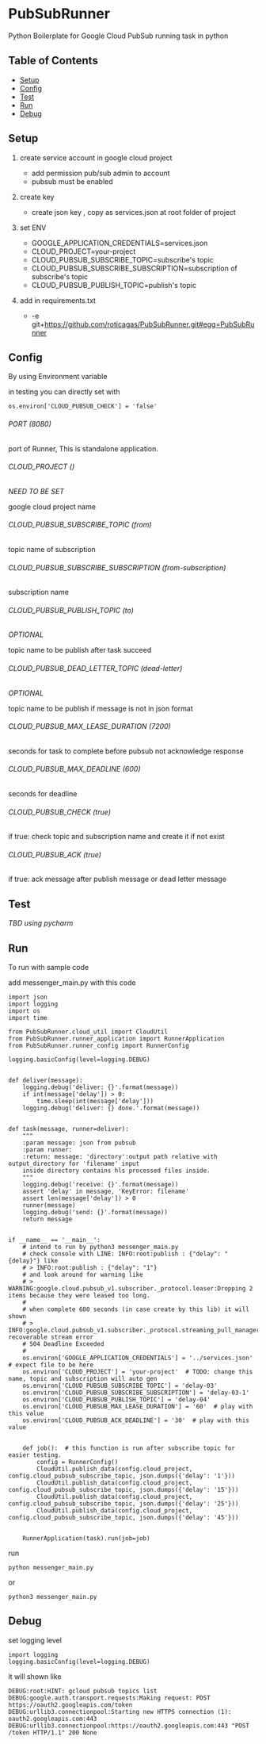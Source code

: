 # PubSubRunner
Python Boilerplate for Google Cloud PubSub running task in python

## Table of Contents
- [Setup](#setup)
- [Config](#config)
- [Test](#test)
- [Run](#run)
- [Debug](#debug)

## Setup
1. create service account in google cloud project

    - add permission pub/sub admin to account
    - pubsub must be enabled

2. create key

    - create json key , copy as services.json at root folder of project

3. set ENV

    - GOOGLE_APPLICATION_CREDENTIALS=services.json
    - CLOUD_PROJECT=your-project
    - CLOUD_PUBSUB_SUBSCRIBE_TOPIC=subscribe's topic
    - CLOUD_PUBSUB_SUBSCRIBE_SUBSCRIPTION=subscription of subscribe's topic
    - CLOUD_PUBSUB_PUBLISH_TOPIC=publish's topic

4. add in requirements.txt
    - -e git+https://github.com/roticagas/PubSubRunner.git#egg=PubSubRunner

## Config 
By using Environment variable 

in testing you can directly set with 

    os.environ['CLOUD_PUBSUB_CHECK'] = 'false'

###### PORT (8080)
port of Runner, This is standalone application.

###### CLOUD_PROJECT () 
*NEED TO BE SET*
 
google cloud project name

###### CLOUD_PUBSUB_SUBSCRIBE_TOPIC (from) 
topic name of subscription

###### CLOUD_PUBSUB_SUBSCRIBE_SUBSCRIPTION (from-subscription)
subscription name

###### CLOUD_PUBSUB_PUBLISH_TOPIC (to) 
*OPTIONAL*

topic name to be publish after task succeed
###### CLOUD_PUBSUB_DEAD_LETTER_TOPIC (dead-letter) 
*OPTIONAL*

topic name to be publish if message is not in json format 

###### CLOUD_PUBSUB_MAX_LEASE_DURATION (7200)
seconds for task to complete before pubsub not acknowledge response

###### CLOUD_PUBSUB_MAX_DEADLINE (600)
seconds for deadline 

###### CLOUD_PUBSUB_CHECK (true)
if true: check topic and subscription name and create it if not exist

###### CLOUD_PUBSUB_ACK (true)
if true: ack message after publish message or dead letter message

## Test
*TBD using pycharm*

## Run 

To run with sample code

add messenger_main.py with this code 

    import json
    import logging
    import os
    import time
    
    from PubSubRunner.cloud_util import CloudUtil
    from PubSubRunner.runner_application import RunnerApplication
    from PubSubRunner.runner_config import RunnerConfig
    
    logging.basicConfig(level=logging.DEBUG)
    
    
    def deliver(message):
        logging.debug('deliver: {}'.format(message))
        if int(message['delay']) > 0:
            time.sleep(int(message['delay']))
        logging.debug('deliver: {} done.'.format(message))
    
    
    def task(message, runner=deliver):
        """
        :param message: json from pubsub
        :param runner:
        :return: message: 'directory':output path relative with output_directory for 'filename' input
        inside directory contains hls processed files inside.
        """
        logging.debug('receive: {}'.format(message))
        assert 'delay' in message, 'KeyError: filename'
        assert len(message['delay']) > 0
        runner(message)
        logging.debug('send: {}'.format(message))
        return message
    
    
    if __name__ == '__main__':
        # intend to run by python3 messenger_main.py
        # check console with LINE: INFO:root:publish : {"delay": "{delay}"} like
        # > INFO:root:publish : {"delay": "1"}
        # and look around for warning like
        # > WARNING:google.cloud.pubsub_v1.subscriber._protocol.leaser:Dropping 2 items because they were leased too long.
        #
        # when complete 600 seconds (in case create by this lib) it will shown
        # > INFO:google.cloud.pubsub_v1.subscriber._protocol.streaming_pull_manager:Observed recoverable stream error
        # 504 Deadline Exceeded
        #
        os.environ['GOOGLE_APPLICATION_CREDENTIALS'] = '../services.json'  # expect file to be here
        os.environ['CLOUD_PROJECT'] = 'your-project'  # TODO: change this name, topic and subscription will auto gen
        os.environ['CLOUD_PUBSUB_SUBSCRIBE_TOPIC'] = 'delay-03'
        os.environ['CLOUD_PUBSUB_SUBSCRIBE_SUBSCRIPTION'] = 'delay-03-1'
        os.environ['CLOUD_PUBSUB_PUBLISH_TOPIC'] = 'delay-04'
        os.environ['CLOUD_PUBSUB_MAX_LEASE_DURATION'] = '60'  # play with this value
        os.environ['CLOUD_PUBSUB_ACK_DEADLINE'] = '30'  # play with this value
    
    
        def job():  # this function is run after subscribe topic for easier testing.  
            config = RunnerConfig()
            CloudUtil.publish_data(config.cloud_project, config.cloud_pubsub_subscribe_topic, json.dumps({'delay': '1'}))
            CloudUtil.publish_data(config.cloud_project, config.cloud_pubsub_subscribe_topic, json.dumps({'delay': '15'}))
            CloudUtil.publish_data(config.cloud_project, config.cloud_pubsub_subscribe_topic, json.dumps({'delay': '25'}))
            CloudUtil.publish_data(config.cloud_project, config.cloud_pubsub_subscribe_topic, json.dumps({'delay': '45'}))
    
    
        RunnerApplication(task).run(job=job)


run

    python messenger_main.py
     
or
     
    python3 messenger_main.py 

## Debug
set logging level

    import logging
    logging.basicConfig(level=logging.DEBUG)

it will shown like

    DEBUG:root:HINT: gcloud pubsub topics list
    DEBUG:google.auth.transport.requests:Making request: POST https://oauth2.googleapis.com/token
    DEBUG:urllib3.connectionpool:Starting new HTTPS connection (1): oauth2.googleapis.com:443
    DEBUG:urllib3.connectionpool:https://oauth2.googleapis.com:443 "POST /token HTTP/1.1" 200 None
    